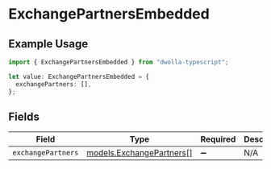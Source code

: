 # ExchangePartnersEmbedded

## Example Usage

```typescript
import { ExchangePartnersEmbedded } from "dwolla-typescript";

let value: ExchangePartnersEmbedded = {
  exchangePartners: [],
};
```

## Fields

| Field                                                      | Type                                                       | Required                                                   | Description                                                |
| ---------------------------------------------------------- | ---------------------------------------------------------- | ---------------------------------------------------------- | ---------------------------------------------------------- |
| `exchangePartners`                                         | [models.ExchangePartners](../models/exchangepartners.md)[] | :heavy_minus_sign:                                         | N/A                                                        |